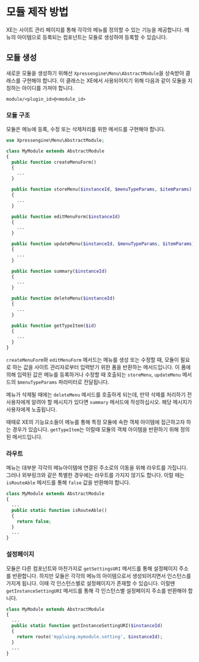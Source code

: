 # 모듈 제작 방법

XE는 사이트 관리 페이지를 통해 각각의 메뉴를 정의할 수 있는 기능을 제공합니다. 메뉴의 아이템으로 등록되는 컴포넌트는 모듈로 생성하여 등록할 수 있습니다.

## 모듈 생성

새로운 모듈을 생성하기 위해선 `Xpressengine\Menu\AbstractModule`을 상속받아 클래스를 구현해야 합니다. 이 클래스는 XE에서 사용되어지기 위해 다음과 같이 모듈을 지칭하는 아이디를 가져야 합니다.

```text
module/<plugin_id>@<module_id>
```

### 모듈 구조

모듈은 메뉴에 등록, 수정 또는 삭제처리를 위한 메서드를 구현해야 합니다.

```php
use Xpressengine\Menu\AbstractModule;

class MyModule extends AbstractModule
{
  public function createMenuForm()
  {
    ...
  }

  public function storeMenu($instanceId, $menuTypeParams, $itemParams)
  {
    ...
  }

  public function editMenuForm($instanceId)
  {
    ...
  }

  public function updateMenu($instanceId, $menuTypeParams, $itemParams)
  {
    ...
  }

  public function summary($instanceId)
  {
    ...
  }

  public function deleteMenu($instanceId)
  {
    ...
  }

  public function getTypeItem($id)
  {
    ...
  }
}
```

`createMenuForm`와 `editMenuForm` 메서드는 메뉴를 생성 또는 수정할 때, 모듈이 필요로 하는 값을 사이트 관리자로부터 입력받기 위한 폼을 반환하는 메서드입니다. 이 폼에 의해 입력된 값은 메뉴를 등록하거나 수정할 때 호출되는 `storeMenu`, `updateMenu` 메서드의 `$menuTypeParams` 파라미터로 전달됩니다.

메뉴가 삭제될 때에는 `deleteMenu` 메서드를 호출하게 되는데, 만약 삭제를 처리하기 전 사용자에게 알려야 할 메시지가 있다면 `summary` 메서드에 작성하십시오. 해당 메시지가 사용자에게 노출됩니다.

때때로 XE의 기능요소들이 메뉴를 통해 특정 모듈에 속한 객체 아이템에 접근하고자 하는 경우가 있습니다. `getTypeItem`는 이럴때 모듈의 객체 아이템을 반환하기 위해 정의된 메서드입니다.

### 라우트 <a id="undefined-2"></a>

메뉴는 대부분 각각의 메뉴아이템에 연결된 주소로의 이동을 위해 라우트를 가집니다. 그러나 외부링크와 같은 특별한 경우에는 라우트를 가지지 않기도 합니다. 이럴 때는 `isRouteAble` 메서드를 통해 `false` 값을 반환해야 합니다.

```php
class MyModule extends AbstractModule
{
  ...
  public static function isRouteAble()
  {
    return false;
  }
  ...
}
```

### 설정페이지

모듈은 다른 컴포넌트와 마찬가지로 `getSettingsURI` 메서드를 통해 설정페이지 주소를 반환합니다. 하지만 모듈은 각각의 메뉴의 아이템으로서 생성되어지면서 인스턴스를 가지게 됩니다. 이때 각 인스턴스별로 설정페이지가 존재할 수 있습니다. 이럴땐 `getInstanceSettingURI` 메서드를 통해 각 인스턴스별 설정페이지 주소를 반환해야 합니다.

```php
class MyModule extends AbstractModule
{
  ...
  public static function getInstanceSettingURI($instanceId)
  {
    return route('mypluing.mymodule.setting', $instanceId);
  }
  ...
}
```
